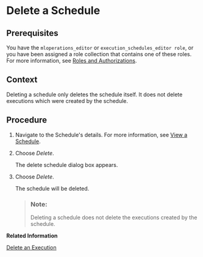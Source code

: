 <!-- loio8dc6d670968f4795bdd429503b71dce1 -->

# Delete a Schedule



<a name="loio8dc6d670968f4795bdd429503b71dce1__prereq_nv2_wwp_kwb"/>

## Prerequisites

You have the `mloperations_editor` or `execution_schedules_editor role`, or you have been assigned a role collection that contains one of these roles. For more information, see [Roles and Authorizations](https://help.sap.com/docs/ai-launchpad/sap-ai-launchpad/roles-and-authorizations).



<a name="loio8dc6d670968f4795bdd429503b71dce1__context_owf_t4x_tcc"/>

## Context

Deleting a schedule only deletes the schedule itself. It does not delete executions which were created by the schedule.



<a name="loio8dc6d670968f4795bdd429503b71dce1__steps_qn5_r4x_tcc"/>

## Procedure

1.  Navigate to the Schedule's details. For more information, see [View a Schedule](view-a-schedule-1857004.md).

2.  Choose *Delete*.

    The delete schedule dialog box appears.

3.  Choose *Delete*.

    The schedule will be deleted.

    > ### Note:  
    > Deleting a schedule does not delete the executions created by the schedule.


**Related Information**  


[Delete an Execution](delete-an-execution-51814db.md "You delete an execution to remove it from your instance. Deletion does not impact the associated model or result sets.")

